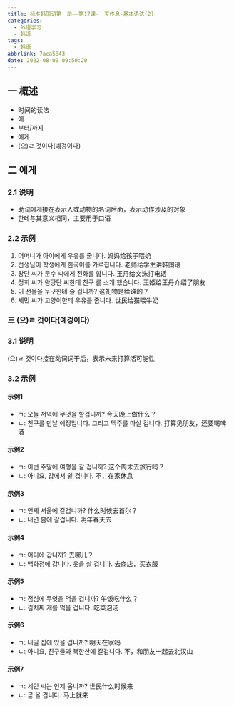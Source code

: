 ```yaml
---
title: 标准韩国语第一册——第17课-一天作息-基本语法(2)
categories:
  - 外语学习
  - 韩语
tags:
  - 韩语
abbrlink: 7aca5843
date: 2022-08-09 09:50:20
---
```

## 一 概述

* 时间的读法
* 에
* 부터/까지
* 에게
* (으)ㄹ 것이다(예겅이다)

<!--more-->

## 二 에게

### 2.1 说明

* 助词에게接在表示人或动物的名词后面，表示动作涉及的对象
* 한테与其意义相同，主要用于口语

### 2.2 示例

1. 어머니가 아이에게 우유를 줍니다. 妈妈给孩子喂奶
2. 선생님이 학생에게 한국어를 가르칩니다. 老师给学生讲韩国语
3. 왕단 씨가 문수 씨에게 전화를 합니다. 王丹给文洙打电话
4. 정희 씨가 왕당단 씨한테 친구 를 소개 했습니다. 王姬给王丹介绍了朋友
5. 이 선물을 누구한테 줄 겁니까? 这礼物是给谁的？
6. 세민 씨가 고양이한테 우유를 줍니다. 世民给猫喂牛奶

### 三 (으)ㄹ 것이다(예겅이다)

### 3.1 说明

(으)ㄹ 것이다接在动词词干后，表示未来打算活可能性

### 3.2 示例

#### 示例1

* ㄱ: 오늘 저녁에 무엇을 할겁니까? 今天晚上做什么？
* ㄴ: 친구를 만날 예정입니다. 그리고 맥주를 마실 겁니다. 打算见朋友，还要喝啤酒

#### 示例2

* ㄱ: 이번 주말에 여행을 갈 겁니까? 这个周末去旅行吗？
* ㄴ: 아니요, 갑에서 쉴 겁니다. 不，在家休息

#### 示例3

* ㄱ: 언제 서울에 갈겁니까? 什么时候去首尔？
* ㄴ: 내년 봄에 갈겁니다. 明年春天去

#### 示例4

* ㄱ: 어디에 갑니까? 去哪儿？
* ㄴ: 백화점에 갑니다. 옷을 살 겁니다. 去商店，买衣服

#### 示例5

* ㄱ: 점심에 무엇을 먹을 겁니까? 午饭吃什么？
* ㄴ: 김치찌 개를 먹을 겁니다. 吃菜泡汤

#### 示例6

* ㄱ: 내일 집에 있을 겁니까? 明天在家吗
* ㄴ: 아니요, 친구들과 북한산에 갈겁니다. 不，和朋友一起去北汉山

#### 示例7

* ㄱ: 세민 씨는 언제 옵니까? 世民什么时候来
* ㄴ: 곧 올 겁니다. 马上就来


